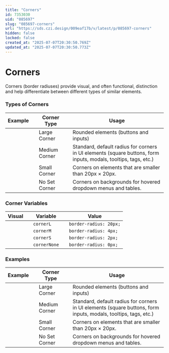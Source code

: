 ```yaml
---
title: "Corners"
id: 7353030
uid: "085697"
slug: "085697-corners"
url: "https://sds.czi.design/009eaf17b/v/latest/p/085697-corners"
hidden: false
locked: false
created_at: "2025-07-07T20:30:50.769Z"
updated_at: "2025-07-07T20:30:50.773Z"
---
```


# Corners

Corners (border radiuses) provide visual, and often functional, distinction and help differentiate between different types of similar elements.

### Types of Corners

| **Example** |   | **Corner Type** |   | **Usage** |
| --- | --- | --- | --- | --- |
|  |   | Large Corner |   | Rounded elements (buttons and inputs) |
|  |   | Medium Corner |   | Standard, default radius for corners in UI elements (square buttons, form inputs, modals, tooltips, tags, etc.) |
|  |   | Small Corner |   | Corners on elements that are smaller than 20px × 20px. |
|  |   | No Set Corner |   | Corners on backgrounds for hovered dropdown menus and tables. |

### Corner Variables

| **Visual** |   | **Variable** |   | **Value** |
| --- | --- | --- | --- | --- |
|  |   | `cornerL` |   | `border-radius: 20px;` |
|  |   | `cornerM` |   | `border-radius: 4px;` |
|  |   | `cornerS` |   | `border-radius: 2px;` |
|  |   | `cornerNone` |   | `border-radius: 0px;` |

### Examples

| **Example** |   | **Corner Type** |   | **Usage** |
| --- | --- | --- | --- | --- |
|  |   | Large Corner |   | Rounded elements (buttons and inputs) |
|  |   | Medium Corner |   | Standard, default radius for corners in UI elements (square buttons, form inputs, modals, tooltips, tags, etc.) |
|  |   | Small Corner |   | Corners on elements that are smaller than 20px × 20px. |
|  |   | No Set Corner |   | Corners on backgrounds for hovered dropdown menus and tables. |

